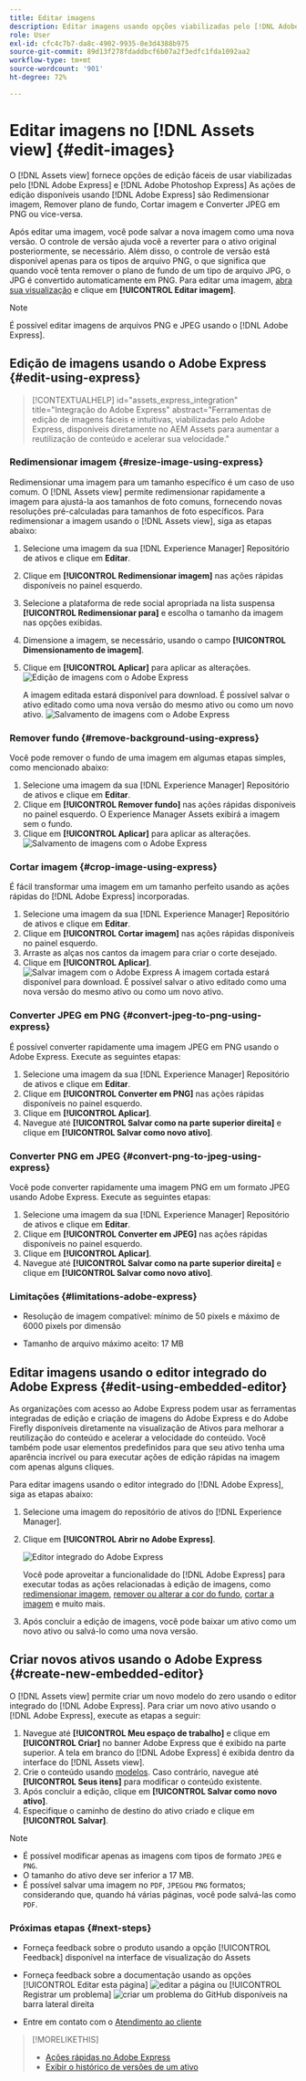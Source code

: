 ```yaml
---
title: Editar imagens
description: Editar imagens usando opções viabilizadas pelo [!DNL Adobe Photoshop Express] e salvar imagens atualizadas como versões.
role: User
exl-id: cfc4c7b7-da8c-4902-9935-0e3d4388b975
source-git-commit: 89d13f278fdaddbcf6b07a2f3edfc1fda1092aa2
workflow-type: tm+mt
source-wordcount: '901'
ht-degree: 72%

---
```


# Editar imagens no [!DNL Assets view] {#edit-images}

O [!DNL Assets view] fornece opções de edição fáceis de usar viabilizadas pelo [!DNL Adobe Express] e [!DNL Adobe Photoshop Express] As ações de edição disponíveis usando [!DNL Adobe Express] são Redimensionar imagem, Remover plano de fundo, Cortar imagem e Converter JPEG em PNG ou vice-versa.

Após editar uma imagem, você pode salvar a nova imagem como uma nova versão. O controle de versão ajuda você a reverter para o ativo original posteriormente, se necessário. Além disso, o controle de versão está disponível apenas para os tipos de arquivo PNG, o que significa que quando você tenta remover o plano de fundo de um tipo de arquivo JPG, o JPG é convertido automaticamente em PNG. Para editar uma imagem, [abra sua visualização](navigate-assets-view.md) e clique em **[!UICONTROL Editar imagem]**.

>[!NOTE]
>
>É possível editar imagens de arquivos PNG e JPEG usando o [!DNL Adobe Express].

<!--The editing actions that are available are Spot healing, Crop and straighten, Resize image, and Adjust image.-->

## Edição de imagens usando o Adobe Express {#edit-using-express}

>[!CONTEXTUALHELP]
>id="assets_express_integration"
>title="Integração do Adobe Express"
>abstract="Ferramentas de edição de imagens fáceis e intuitivas, viabilizadas pelo Adobe Express, disponíveis diretamente no AEM Assets para aumentar a reutilização de conteúdo e acelerar sua velocidade."

### Redimensionar imagem {#resize-image-using-express}

Redimensionar uma imagem para um tamanho específico é um caso de uso comum. O [!DNL Assets view] permite redimensionar rapidamente a imagem para ajustá-la aos tamanhos de foto comuns, fornecendo novas resoluções pré-calculadas para tamanhos de foto específicos. Para redimensionar a imagem usando o [!DNL Assets view], siga as etapas abaixo:

1. Selecione uma imagem da sua [!DNL Experience Manager] Repositório de ativos e clique em **Editar**.
2. Clique em **[!UICONTROL Redimensionar imagem]** nas ações rápidas disponíveis no painel esquerdo.
3. Selecione a plataforma de rede social apropriada na lista suspensa **[!UICONTROL Redimensionar para]** e escolha o tamanho da imagem nas opções exibidas.
4. Dimensione a imagem, se necessário, usando o campo **[!UICONTROL Dimensionamento de imagem]**.
5. Clique em **[!UICONTROL Aplicar]** para aplicar as alterações.
   ![Edição de imagens com o Adobe Express](assets/adobe-express-resize-image.png)

   A imagem editada estará disponível para download. É possível salvar o ativo editado como uma nova versão do mesmo ativo ou como um novo ativo.
   ![Salvamento de imagens com o Adobe Express](assets/adobe-express-resize-save.png)

### Remover fundo {#remove-background-using-express}

Você pode remover o fundo de uma imagem em algumas etapas simples, como mencionado abaixo:

1. Selecione uma imagem da sua [!DNL Experience Manager] Repositório de ativos e clique em **Editar**.
2. Clique em **[!UICONTROL Remover fundo]** nas ações rápidas disponíveis no painel esquerdo. O Experience Manager Assets exibirá a imagem sem o fundo.
3. Clique em **[!UICONTROL Aplicar]** para aplicar as alterações.
   ![Salvamento de imagens com o Adobe Express](assets/adobe-express-remove-background.png)

### Cortar imagem {#crop-image-using-express}

É fácil transformar uma imagem em um tamanho perfeito usando as ações rápidas do [!DNL Adobe Express] incorporadas.

1. Selecione uma imagem da sua [!DNL Experience Manager] Repositório de ativos e clique em **Editar**.
2. Clique em **[!UICONTROL Cortar imagem]** nas ações rápidas disponíveis no painel esquerdo.
3. Arraste as alças nos cantos da imagem para criar o corte desejado.
4. Clique em **[!UICONTROL Aplicar]**.
   ![Salvar imagem com o Adobe Express](assets/adobe-express-crop-image.png)
A imagem cortada estará disponível para download. É possível salvar o ativo editado como uma nova versão do mesmo ativo ou como um novo ativo.

### Converter JPEG em PNG {#convert-jpeg-to-png-using-express}

É possível converter rapidamente uma imagem JPEG em PNG usando o Adobe Express. Execute as seguintes etapas:

1. Selecione uma imagem da sua [!DNL Experience Manager] Repositório de ativos e clique em **Editar**.
2. Clique em **[!UICONTROL Converter em PNG]** nas ações rápidas disponíveis no painel esquerdo.
   <!--![Convert to PNG with Adobe Express](/help/using/assets/adobe-express-convert-image.png)-->
3. Clique em **[!UICONTROL Aplicar]**.
4. Navegue até **[!UICONTROL Salvar como na parte superior direita]** e clique em **[!UICONTROL Salvar como novo ativo]**.

### Converter PNG em JPEG {#convert-png-to-jpeg-using-express}

Você pode converter rapidamente uma imagem PNG em um formato JPEG usando Adobe Express. Execute as seguintes etapas:

1. Selecione uma imagem da sua [!DNL Experience Manager] Repositório de ativos e clique em **Editar**.
2. Clique em **[!UICONTROL Converter em JPEG]** nas ações rápidas disponíveis no painel esquerdo.
3. Clique em **[!UICONTROL Aplicar]**.
4. Navegue até **[!UICONTROL Salvar como na parte superior direita]** e clique em **[!UICONTROL Salvar como novo ativo]**.

### Limitações {#limitations-adobe-express}

* Resolução de imagem compatível: mínimo de 50 pixels e máximo de 6000 pixels por dimensão

* Tamanho de arquivo máximo aceito: 17 MB

## Editar imagens usando o editor integrado do Adobe Express {#edit-using-embedded-editor}

As organizações com acesso ao Adobe Express podem usar as ferramentas integradas de edição e criação de imagens do Adobe Express e do Adobe Firefly disponíveis diretamente na visualização de Ativos para melhorar a reutilização do conteúdo e acelerar a velocidade do conteúdo. Você também pode usar elementos predefinidos para que seu ativo tenha uma aparência incrível ou para executar ações de edição rápidas na imagem com apenas alguns cliques.

Para editar imagens usando o editor integrado do [!DNL Adobe Express], siga as etapas abaixo:

1. Selecione uma imagem do repositório de ativos do [!DNL Experience Manager].
1. Clique em **[!UICONTROL Abrir no Adobe Express]**.

   ![Editor integrado do Adobe Express](assets/embedded-editor.png)

   Você pode aproveitar a funcionalidade do [!DNL Adobe Express] para executar todas as ações relacionadas à edição de imagens, como [redimensionar imagem](https://helpx.adobe.com/br/express/using/resize-image.html), [remover ou alterar a cor do fundo](https://helpx.adobe.com/br/express/using/remove-background.html), [cortar a imagem](https://helpx.adobe.com/br/express/using/crop-image.html) e muito mais.

1. Após concluir a edição de imagens, você pode baixar um ativo como um novo ativo ou salvá-lo como uma nova versão.

## Criar novos ativos usando o Adobe Express {#create-new-embedded-editor}

O [!DNL Assets view] permite criar um novo modelo do zero usando o editor integrado do [!DNL Adobe Express]. Para criar um novo ativo usando o [!DNL Adobe Express], execute as etapas a seguir:

1. Navegue até **[!UICONTROL Meu espaço de trabalho]** e clique em **[!UICONTROL Criar]** no banner Adobe Express que é exibido na parte superior. A tela em branco do [!DNL Adobe Express] é exibida dentro da interface do [!DNL Assets view].
1. Crie o conteúdo usando [modelos](https://helpx.adobe.com/br/express/using/work-with-templates.html). Caso contrário, navegue até **[!UICONTROL Seus itens]** para modificar o conteúdo existente.
1. Após concluir a edição, clique em **[!UICONTROL Salvar como novo ativo]**.
1. Especifique o caminho de destino do ativo criado e clique em **[!UICONTROL Salvar]**.

>[!NOTE]
>
>* É possível modificar apenas as imagens com tipos de formato `JPEG` e `PNG`.
>* O tamanho do ativo deve ser inferior a 17 MB.
>* É possível salvar uma imagem no `PDF`, `JPEG`ou `PNG` formatos; considerando que, quando há várias páginas, você pode salvá-las como `PDF`.

<!-- 
## Edit images using [!DNL Adobe Photoshop Express] {#edit-using-photoshop-express}

<!--
After editing an image, you can save the new image as a new version. Versioning helps you to revert to the original asset later, if needed. To edit an image, [open its preview](navigate-assets-view.md#preview-assets) and click **[!UICONTROL Edit Image]** ![edit icon](assets/do-not-localize/edit-icon.png) from the rail on the right.

![Options to edit an image](assets/edit-image2.png)

*Figure: The options to edit images are powered by [!DNL Adobe Photoshop Express].*
-->
<!-- 
### Touch up images {#spot-heal-images-using-photoshop-express}

If there are minor spots or small objects on an image, you can edit and remove the spots using the spot healing feature provided by Adobe Photoshop.

The brush samples the retouched area and makes the repaired pixels blend seamlessly into the rest of the image. Use a brush size that is only slightly larger than the spot you want to fix.

![Spot healing edit option](assets/edit-spot-healing.png)

<!-- 
TBD: See if we should give backlinks to PS docs for these concepts.
For more information about how Spot Healing works in Photoshop, see [retouching and repairing photos](https://helpx.adobe.com/photoshop/using/retouching-repairing-images.html). 
-->
<!-- 
### Crop and straighten images {#crop-straighten-images-using-photoshop-express}

Using the crop and straighten option that you can do basic cropping, rotate image, flip it horizontally or vertically, and crop it to dimensions suitable for popular social media websites.

To save your edits, click **[!UICONTROL Crop Image]**. After editing, you can save the new image as a version.

![Option to crop and straighten](assets/edit-crop-straighten.png)

Many default options let you crop your image to the best proportions that fit various social media profiles and posts.

### Resize image {#resize-image-using-photoshop-express}

You can view the common photo sizes in centimeters or inches to know the dimensions. By default, the resizing method retains the aspect ratio. To manually override the aspect ratio, click ![](assets/do-not-localize/lock-closed-icon.png).

Enter the dimensions and click **[!UICONTROL Resize Image]** to resize the image. Before you save the changes as a version, you can either undo all the changes done before saving by clicking [!UICONTROL Undo] or you can change the specific step in the editing process by clicking [!UICONTROL Revert].

![Options when resizing an image](assets/resize-image.png)

### Adjust image {#adjust-image-using-photoshop-express}

[!DNL Assets view] lets you adjust the color, tone, contrast, and more, with just a few clicks. Click **[!UICONTROL Adjust image]** in the edit window. The following options are available in the right sidebar:

* **Popular**: [!UICONTROL High Contrast & Detail], [!UICONTROL Desaturated Contrast], [!UICONTROL Aged Photo], [!UICONTROL B&W Soft], and [!UICONTROL B&W Sepia Tone].
* **Color**: [!UICONTROL Natural], [!UICONTROL Bright], [!UICONTROL High Contrast], [!UICONTROL High Contrast & Detail], [!UICONTROL Vivid], and [!UICONTROL Matte].
* **Creative**: [!UICONTROL Desaturated Contrast], [!UICONTROL Cool Light], [!UICONTROL Turquoise & Red], [!UICONTROL Soft Mist], [!UICONTROL Vintage Instant], [!UICONTROL Warm Contrast], [!UICONTROL Flat & Green], [!UICONTROL Red Lift Matte], [!UICONTROL Warm Shadows], and [!UICONTROL Aged Photo].
* **B&W**: [!UICONTROL B&W Landscape], [!UICONTROL B&W High Contrast], [!UICONTROL B&W Punch], [!UICONTROL B&W Low Contrast], [!UICONTROL B&W Flat], [!UICONTROL B&W Soft], [!UICONTROL B&W Infrared], [!UICONTROL B&W Selenium Tone], [!UICONTROL B&W Sepia Tone], and [!UICONTROL B&W Split Tone].
* **Vignetting**: [!UICONTROL None], [!UICONTROL Light], [!UICONTROL Medium], and [!UICONTROL Heavy].

![Adjust image by editing](assets/adjust-image.png)

<!--
TBD: Insert a video of the available social media options.
-->

### Próximas etapas {#next-steps}

* Forneça feedback sobre o produto usando a opção [!UICONTROL Feedback] disponível na interface de visualização do Assets

* Forneça feedback sobre a documentação usando as opções [!UICONTROL Editar esta página] ![editar a página](assets/do-not-localize/edit-page.png) ou [!UICONTROL Registrar um problema] ![criar um problema do GitHub](assets/do-not-localize/github-issue.png) disponíveis na barra lateral direita

* Entre em contato com o [Atendimento ao cliente](https://experienceleague.adobe.com/pt-br?support-solution=General#support)

>[!MORELIKETHIS]
>
>* [Ações rápidas no Adobe Express](https://helpx.adobe.com/br/express/using/resize-image.html)
>* [Exibir o histórico de versões de um ativo](navigate-assets-view.md)
